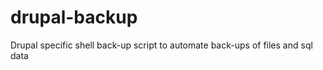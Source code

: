 drupal-backup
=============

Drupal specific shell back-up script to automate back-ups of files and sql data
